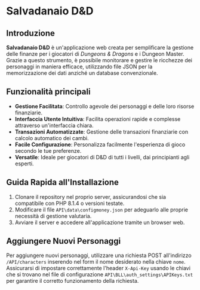 # Salvadanaio D&D

## Introduzione
**Salvadanaio D&D** è un'applicazione web creata per semplificare la gestione delle finanze per i giocatori di *Dungeons & Dragons* e i Dungeon Master. Grazie a questo strumento, è possibile monitorare e gestire le ricchezze dei personaggi in maniera efficace, utilizzando file JSON per la memorizzazione dei dati anziché un database convenzionale.

## Funzionalità principali
- **Gestione Facilitata**: Controllo agevole dei personaggi e delle loro risorse finanziarie.
- **Interfaccia Utente Intuitiva**: Facilita operazioni rapide e complesse attraverso un'interfaccia chiara.
- **Transazioni Automatizzate**: Gestione delle transazioni finanziarie con calcolo automatico dei cambi.
- **Facile Configurazione**: Personalizza facilmente l'esperienza di gioco secondo le tue preferenze.
- **Versatile**: Ideale per giocatori di D&D di tutti i livelli, dai principianti agli esperti.

## Guida Rapida all'Installazione
1. Clonare il repository nel proprio server, assicurandosi che sia compatibile con PHP 8.1.4 o versioni testate.
2. Modificare il file `API\data\configmoney.json` per adeguarlo alle proprie necessità di gestione valutaria.
3. Avviare il server e accedere all'applicazione tramite un browser web.

## Aggiungere Nuovi Personaggi
Per aggiungere nuovi personaggi, utilizzare una richiesta POST all'indirizzo `/API/characters` inserendo nel form il nome desiderato nella chiave `nome`. Assicurarsi di impostare correttamente l'header `X-Api-Key` usando le chiavi che si trovano nel file di configurazione `API\BLL\auth_settings\APIKeys.txt` per garantire il corretto funzionamento della richiesta.
